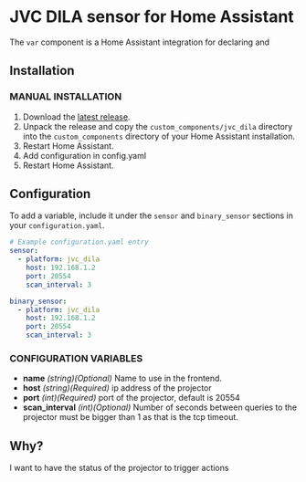 # JVC DILA sensor for Home Assistant

The `var` component is a Home Assistant integration for declaring and

## Installation

### MANUAL INSTALLATION
1. Download the
   [latest release](https://github.com/msavazzi/homeassistant-jvc-dila/releases/tag/tcp_based).
2. Unpack the release and copy the `custom_components/jvc_dila` directory
   into the `custom_components` directory of your Home Assistant
   installation.
3. Restart Home Assistant.
4. Add configuration in config.yaml
5. Restart Home Assistant.

## Configuration

To add a variable, include it under the `sensor` and `binary_sensor` sections in your
`configuration.yaml`. 

```yaml
# Example configuration.yaml entry
sensor:
  - platform: jvc_dila
    host: 192.168.1.2
    port: 20554
    scan_interval: 3

binary_sensor:
  - platform: jvc_dila
    host: 192.168.1.2
    port: 20554
    scan_interval: 3
```

### CONFIGURATION VARIABLES

* **name**
  *(string)(Optional)*
  Name to use in the frontend.
* **host**
  *(string)(Required)*
  ip address of the projector
* **port**
  *(int)(Required)*
  port of the projector, default is 20554
* **scan_interval**
  *(int)(Optional)*
  Number of seconds between queries to the projector
  must be bigger than 1 as that is the tcp timeout.

## Why?

I want to have the status of the projector to trigger actions
